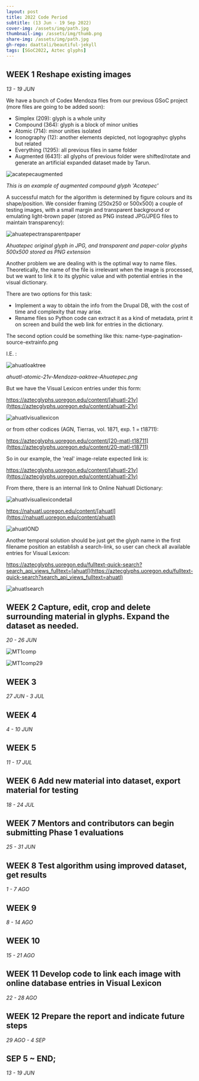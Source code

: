 ```yaml
---
layout: post
title: 2022 Code Period
subtitle: (13 Jun - 19 Sep 2022)
cover-img: /assets/img/path.jpg
thumbnail-img: /assets/img/thumb.png
share-img: /assets/img/path.jpg
gh-repo: daattali/beautiful-jekyll
tags: [SGoC2022, Aztec glyphs]
---
```


## WEEK 1 Reshape existing images
*13 - 19 JUN*

We have a bunch of Codex Mendoza files from our previous GSoC project (more files are going to be added soon):
- Simplex (209): glyph is a whole unity
- Compound (364): glyph is a block of minor unities
- Atomic (714): minor unities isolated
- Iconography (12): another elements depicted, not logographyc glyphs but related
- Everything (1295): all previous files in same folder
- Augmented (6431): all glyphs of previous folder were shifted/rotate and generate an artificial expanded dataset made by Tarun.

![acatepecaugmented](/assets/img/Acatepec_augmented.jpg)

*This is an example of augmented compound glyph 'Acatepec'*

A successful match for the algorithm is determined by figure colours and its shape/position. We consider framing (250x250 or 500x500) a couple of testing images, with a small margin and transparent background or emulating light-brown paper (stored as PNG instead JPG/JPEG files to maintain transparency):

![ahuatepectransparentpaper](/assets/img/Ahuatepec_transparent_paper.jpg)

*Ahuatepec original glyph in JPG, and transparent and paper-color glyphs 500x500 stored as PNG extension*

Another problem we are dealing with is the optimal way to name files. Theoretically, the name of the file is irrelevant when the image is processed, but we want to link it to its glyphic value and with potential entries in the visual dictionary.

There are two options for this task:
- Implement a way to obtain the info from the Drupal DB, with the cost of time and complexity that may arise.
- Rename files so Python code can extract it as a kind of metadata, print it on screen and build the web link for entries in the dictionary.

The second option could be something like this: name-type-pagination-source-extrainfo.png

I.E. : 

![ahuatloaktree](/assets/img/ahuatloaktree.jpg)

*ahuatl-atomic-21v-Mendoza-oaktree-Ahuatepec.png*

But we have the Visual Lexicon entries under this form: 

https://aztecglyphs.uoregon.edu/content/[ahuatl-21v](https://aztecglyphs.uoregon.edu/content/ahuatl-21v)

![ahuatlvisuallexicon](/assets/img/ahuatl_visual_lexicon.jpg)

or from other codices (AGN, Tierras, vol. 1871, exp. 1 = t18711):

https://aztecglyphs.uoregon.edu/content/[20-matl-t18711](https://aztecglyphs.uoregon.edu/content/20-matl-t18711)

So in our example, the 'real' image-relate expected link is:

https://aztecglyphs.uoregon.edu/content/[ahuatl-21v](https://aztecglyphs.uoregon.edu/content/ahuatl-21v)

From there, there is an internal link to Online Nahuatl Dictionary:

![ahuatlvisuallexicondetail](/assets/img/ahuatl_visual_lexicon_detail.jpg)

https://nahuatl.uoregon.edu/content/[ahuatl](https://nahuatl.uoregon.edu/content/ahuatl)

![ahuatlOND](/assets/img/ahuatl_OND.jpg)

Another temporal solution should be just get the glyph name in the first filename position an establish a search-link, so user can check all available entries for Visual Lexicon:

https://aztecglyphs.uoregon.edu/fulltext-quick-search?search_api_views_fulltext=[ahuatl](https://aztecglyphs.uoregon.edu/fulltext-quick-search?search_api_views_fulltext=ahuatl)

![ahuatlsearch](/assets/img/ahuatl_search.jpg)



## WEEK 2 Capture, edit, crop and delete surrounding material in glyphs. Expand the dataset as needed.
*20 - 26 JUN*

![MT1comp](/assets/img/MT_1comp.jpg)

![MT1comp29](/assets/img/MT_1comp29.jpg)

## WEEK 3
*27 JUN - 3 JUL*

## WEEK 4
*4 - 10 JUN*

## WEEK 5
*11 - 17 JUL*

## WEEK 6 Add new material into dataset, export material for testing
*18 - 24 JUL*

## WEEK 7 Mentors and contributors can begin submitting Phase 1 evaluations
*25 - 31 JUN*

## WEEK 8 Test algorithm using improved dataset, get results
*1 - 7 AGO*

## WEEK 9
*8 - 14 AGO*

## WEEK 10
*15 - 21 AGO*

## WEEK 11 Develop code to link each image with online database entries in Visual Lexicon
*22 - 28 AGO*

## WEEK 12 Prepare the report and indicate future steps
*29 AGO - 4 SEP*

## SEP 5 ~ END;
*13 - 19 JUN*


